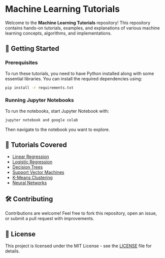 # Machine Learning Tutorials

Welcome to the **Machine Learning Tutorials** repository! This repository contains hands-on tutorials, examples, and explanations of various machine learning concepts, algorithms, and implementations.


## 🚀 Getting Started
### Prerequisites
To run these tutorials, you need to have Python installed along with some essential libraries. You can install the required dependencies using:
```bash
pip install -r requirements.txt
```

### Running Jupyter Notebooks
To run the notebooks, start Jupyter Notebook with:
```bash
jupyter notebook and google colab
```
Then navigate to the notebook you want to explore.

## 📘 Tutorials Covered
- [Linear Regression](notebooks/01_linear_regression.ipynb)
- [Logistic Regression](notebooks/02_logistic_regression.ipynb)
- [Decision Trees](notebooks/03_decision_trees.ipynb)
- [Support Vector Machines](notebooks/04_svm.ipynb)
- [K-Means Clustering](notebooks/05_kmeans.ipynb)
- [Neural Networks](notebooks/06_neural_networks.ipynb)

## 🛠 Contributing
Contributions are welcome! Feel free to fork this repository, open an issue, or submit a pull request with improvements.

## 📜 License
This project is licensed under the MIT License - see the [LICENSE](LICENSE) file for details.


